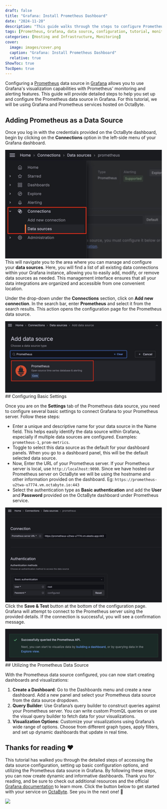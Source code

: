 ```yaml
---
draft: false
title: "Grafana: Install Prometheus Dashboard"
date: "2024-11-20"
description: "This guide walks through the steps to configure Prometheus as a data source in Grafana, enabling the use of Grafana's visualization features with Prometheus' monitoring and alerting capabilities. The tutorial includes setting up basic configurations and creating dashboards using the Prometheus data source."
tags: [Prometheus, Grafana, data source, configuration, tutorial, monitoring, dashboards, OctaByte, visualization, query builder, PromQL]
categories: [Hosting and Infrastructure, Monitoring]
cover:
  image: images/cover.png
  caption: "Grafana: Install Prometheus Dashboard"
  relative: true
ShowToc: true
TocOpen: true
---
```



Configuring a [Prometheus](https://octabyte.io/hosting-and-infrastructure/monitoring/prometheus) data source in [Grafana](images/grafana) allows you to use Grafana's visualization capabilities with Prometheus' monitoring and alerting features. This guide will provide detailed steps to help you set up and configure the Prometheus data source in Grafana. For this tutorial, we will be using Grafana and Prometheus services hosted on OctaByte.

## Adding Prometheus as a Data Source

Once you log in with the credentials provided on the OctaByte dashboard, begin by clicking on the **Connections** option in the left\-side menu of your Grafana dashboard. 

![Connection option from side panel](images/Screenshot-2024-07-18-at-8.47.35-PM.jpg)This will navigate you to the area where you can manage and configure your **data sources**. Here, you will find a list of all existing data connections within your Grafana instance, allowing you to easily add, modify, or remove data sources as needed. This management interface ensures that all your data integrations are organized and accessible from one convenient location.

Under the drop\-down under the **Connections** section, click on **Add new connection**. In the search bar, enter **Prometheus** and select it from the search results. This action opens the configuration page for the Prometheus data source.

![Prometheus as data source](images/Screenshot-2024-07-18-at-8.48.48-PM.jpg)## Configuring Basic Settings

Once you are on the **Settings** tab of the Prometheus data source, you need to configure several basic settings to connect Grafana to your Prometheus server. Follow these steps:

* Enter a unique and descriptive name for your data source in the Name field. This helps easily identify the data source within Grafana, especially if multiple data sources are configured. Examples: `prometheus-1`, `prom-metrics`.
* Toggle to select this data source as the default for your dashboard panels. When you go to a dashboard panel, this will be the default selected data source.
* Now, Enter the URL of your Prometheus server. If your Prometheus server is local, use `http://localhost:9090`. Since we have hosted our Prometheus server on OctaByte we will be using the hostname and other information provided on the dashboard. Eg: `https://prometheus-u2twa-u7774.vm.octabyte.io:443`
* Select the authentication type as **Basic authentication** and add the **User** and **Password** provided on the OctaByte dashboard under Prometheus service.

![Connection configuration for prometheus in grafana](images/Screenshot-2024-07-18-at-8.46.11-PM.jpg)Click the **Save \& Test** button at the bottom of the configuration page. Grafana will attempt to connect to the Prometheus server using the provided details. If the connection is successful, you will see a confirmation message.

![Successfull message in grafana](images/Screenshot-2024-07-18-at-8.46.34-PM.jpg)## Utilizing the Prometheus Data Source

With the Prometheus data source configured, you can now start creating dashboards and visualizations:

1. **Create a Dashboard**: Go to the Dashboards menu and create a new dashboard. Add a new panel and select your Prometheus data source from the data source dropdown.
2. **Query Builder**: Use Grafana’s query builder to construct queries against your Prometheus server. You can write custom PromQL queries or use the visual query builder to fetch data for your visualizations.
3. **Visualization Options**: Customize your visualizations using Grafana’s wide range of options. Choose from different graph types, apply filters, and set up dynamic dashboards that update in real time.

## **Thanks for reading ❤️**

This tutorial has walked you through the detailed steps of accessing the data source configuration, setting up basic configuration options, and utilizing the Prometheus data source in Grafana. By following these steps, you can now create dynamic and informative dashboards. Thank you for reading, and be sure to check out additional resources and the official [Grafana documentation](https://grafana.com/docs/grafana/latest/?ref=blog.octabyte.io) to learn more. Click the button below to get started with your service on [OctaByte](images/grafana). See you in the next one! 👋

[![](/images/octabyte-deploy.png)](images/grafana)

